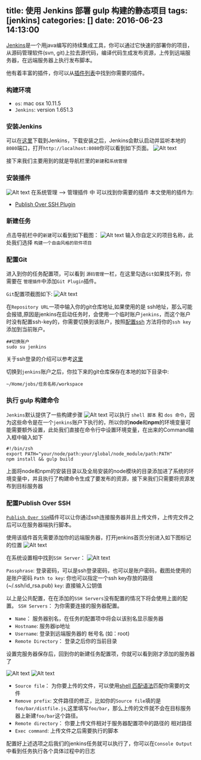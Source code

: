 title: 使用 Jenkins 部署 gulp 构建的静态项目
tags: [jenkins]
categories: []
date: 2016-06-23 14:13:00
---
[Jenkins](https://jenkins.io/)是一个用java编写的持续集成工具，你可以通过它快速的部署你的项目，从源码管理软件(svn, git)上拉去源代码，编译代码生成发布资源，上传到远端服务器，在远端服务器上执行发布脚本。

他有着丰富的插件，你可以从[插件列表](https://wiki.jenkins-ci.org/display/JENKINS/Plugins)中找到你需要的插件。
<!-- more -->

### 构建环境
- `os`: mac osx 10.11.5
- `Jenkins`: version 1.651.3

### 安装Jenkins
可以在[这里](https://jenkins.io/)下载到Jenkins，下载安装之后，Jenkins会默认启动并监听本地的`8080`端口，打开`http://localhost:8080`你可以看到如下页面。
![Alt text](./1466667153678.png)

接下来我们主要用到的就是导航栏里的`新建`和`系统管理` 

### 安装插件
![Alt text](./1466669693808.png)
在系统管理 --> 管理插件 中 可以找到你需要的插件
本文使用的插件为: 
- [Publish Over SSH Plugin](https://wiki.jenkins-ci.org/display/JENKINS/Publish+Over+SSH+Plugin)

### 新建任务
点击导航栏中的`新建`可以看到如下截图：
![Alt text](./1466669949320.png)
输入你自定义的项目名称，此处我们选择 `构建一个自由风格的软件项目`

### 配置Git
进入到你的任务配置项，可以看到 `源码管理`一栏，在这里勾选`Git`如果找不到，你需要在 `管理插件`中添加`Git Plugin`插件。

`Git`配置项截图如下:
![Alt text](./1466671261512.png)

在`Repository URL`一项中输入你的git仓库地址,如果使用的是 ssh地址，那么可能会报错,原因是jenkins在启动任务时，会使用一个临时账户`jenkins`，而这个账户时没有配置ssh-key的，你需要切换到该账户，按照[配置ssh](https://help.github.com/articles/generating-an-ssh-key/) 方法将你的`ssh key`添加到当前账户。
```
##切换账户
sudo su jenkins
```
关于ssh登录的介绍可以参考[这里](http://www.ruanyifeng.com/blog/2011/12/ssh_remote_login.html)

切换到`jenkins`账户之后，你拉下来的git仓库保存在本地的如下目录中:
```
~/Home/jobs/任务名称/workspace
```

### 执行 gulp 构建命令
`Jenkins`默认提供了一些构建步骤
![Alt text](./1466672002202.png)
可以执行 `shell 脚本` 和 `dos 命令`，因为这些命令是在一个`jenkins`账户下执行的，所以你的**node**和**npm**的环境变量可能需要额外设置，此处我们直接在命令行中设置环境变量，在出来的Command输入框中输入如下
```
#!/bin/zsh
export PATH="your/node/path:your/global/node_module/path:PATH"
npm install && gulp build
```
上面将node和npm的安装目录以及全局安装的node模块的目录添加进了系统的环境变量中，并且执行了构建命令生成了要发布的资源，接下来我们只需要将资源发布到目标服务器


### 配置Publish Over SSH
[`Publish Over SSH`](https://wiki.jenkins-ci.org/display/JENKINS/Publish+Over+SSH+Plugin)插件可以让你通过ssh连接服务器并且上传文件，上传完文件之后可以在服务器端执行脚本。

使用该插件首先需要添加你的远端服务器，打开jenkins首页分别进入如下图标记的位置
![Alt text](./1466592561793.png)

在系统设置相中找到`SSH Server`：
![Alt text](./1466592681527.png)

`Passphrase`:  登录密码，可以是ssh登录密码，也可以是账户密码，截图处使用的是账户密码
`Path to key`:  你也可以指定一个ssh key存放的路径(~/.ssh/id_rsa.pub)
`key`: 直接输入公钥值

以上是公共配置，在在添加的`SSH Servers`没有配置的情况下将会使用上面的配置。
`SSH Servers`： 为你需要连接的服务器配置。

- `Name`： 服务器别名，在任务的配置项中将会以该别名显示服务器
- `Hostname`: 服务器ip地址
- `Username`: 登录到远端服务器的 帐号名 (如：root)
- `Remote Directory`： 登录之后你的当前目录

设置完服务器保存后，回到你的新建任务配置项，你就可以看到刚才添加的服务器了

![Alt text](./1466593401737.png)
![Alt text](./1466593433014.png)

-  `Source file`： 为你要上传的文件，可以使用[shell 匹配语法](http://wiki.bash-hackers.org/syntax/pattern)匹配你需要的文件
- `Remove prefix`: 文件路径的修正，比如你的`Source file`填的是`foo/bar/distfile.js`,这里填写`foo/bar`，那么上传的文件就不会在目标服务器上新建`foo/bar`这个路径。
- `Remote directory`： 你要上传文件相对于服务器配置项中的路径的 相对路径
- `Exec command`: 上传文件之后需要执行的脚本

配置好上述选项之后我们的jenkins任务就可以执行了，你可以在`Console Output`中看到任务执行各个具体过程中的日志